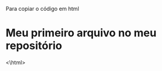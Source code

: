 Para copiar o código em html
<html>
        <h1> Meu primeiro arquivo no meu repositório</h1>
<\html>
